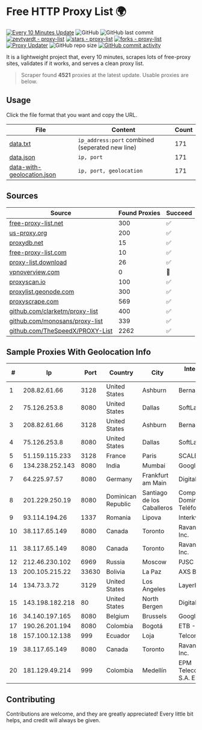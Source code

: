 
# Free HTTP Proxy List 🌍

[![Every 10 Minutes Update](https://github.com/mertguvencli/http-proxy-list/actions/workflows/main.yml/badge.svg?branch=main)](https://github.com/mertguvencli/http-proxy-list/actions/workflows/main.yml)
![GitHub](https://img.shields.io/github/license/mertguvencli/http-proxy-list)
![GitHub last commit](https://img.shields.io/github/last-commit/mertguvencli/http-proxy-list)
[![zevtyardt - proxy-list](https://img.shields.io/static/v1?label=zevtyardt&message=proxy-list&color=blue&logo=github)](https://github.com/zevtyardt/proxy-list "Go to GitHub repo")
[![stars - proxy-list](https://img.shields.io/github/stars/zevtyardt/proxy-list?style=social)](https://github.com/zevtyardt/proxy-list)
[![forks - proxy-list](https://img.shields.io/github/forks/zevtyardt/proxy-list?style=social)](https://github.com/zevtyardt/proxy-list)
[![Proxy Updater](https://github.com/zevtyardt/proxy-list/workflows/Proxy%20Updater/badge.svg)](https://github.com/zevtyardt/proxy-list/actions?query=workflow:"Proxy+Updater")
![GitHub repo size](https://img.shields.io/github/repo-size/zevtyardt/proxy-list)
[![GitHub commit activity](https://img.shields.io/github/commit-activity/m/zevtyardt/proxy-list?logo=commits)](https://github.com/zevtyardt/proxy-list/commits/main)

It is a lightweight project that, every 10 minutes, scrapes lots of free-proxy sites, validates if it works, and serves a clean proxy list.

> Scraper found **4521** proxies at the latest update. Usable proxies are below.

## Usage

Click the file format that you want and copy the URL.

|File|Content|Count|
|----|-------|-----|
|[data.txt](https://raw.githubusercontent.com/mertguvencli/http-proxy-list/main/proxy-list/data.txt)|`ip_address:port` combined (seperated new line)|171|
|[data.json](https://raw.githubusercontent.com/mertguvencli/http-proxy-list/main/proxy-list/data.json)|`ip, port`|171|
|[data-with-geolocation.json](https://raw.githubusercontent.com/mertguvencli/http-proxy-list/main/proxy-list/data-with-geolocation.json)|`ip, port, geolocation`|171|

## Sources

|Source|Found Proxies|Succeed|
|------|-------------|-------|
|[free-proxy-list.net](https://free-proxy-list.net)|300|✅|
|[us-proxy.org](https://www.us-proxy.org)|200|✅|
|[proxydb.net](http://proxydb.net)|15|✅|
|[free-proxy-list.com](https://free-proxy-list.com/?page=&port=&type%5B%5D=http&type%5B%5D=https&up_time=0&search=Search)|10|✅|
|[proxy-list.download](https://www.proxy-list.download/HTTP)|26|✅|
|[vpnoverview.com](https://vpnoverview.com/privacy/anonymous-browsing/free-proxy-servers)|0|🚫|
|[proxyscan.io](https://www.proxyscan.io)|100|✅|
|[proxylist.geonode.com](https://proxylist.geonode.com/api/proxy-list?limit=300&page=1&sort_by=lastChecked&sort_type=desc&protocols=http,https)|300|✅|
|[proxyscrape.com](https://api.proxyscrape.com/v2/?request=displayproxies&protocol=http&timeout=10000&country=all&ssl=all&anonymity=all)|569|✅|
|[github.com/clarketm/proxy-list](https://raw.githubusercontent.com/clarketm/proxy-list/master/proxy-list-raw.txt)|400|✅|
|[github.com/monosans/proxy-list](https://raw.githubusercontent.com/monosans/proxy-list/main/proxies/http.txt)|339|✅|
|[github.com/TheSpeedX/PROXY-List](https://raw.githubusercontent.com/TheSpeedX/PROXY-List/master/http.txt)|2262|✅|


## Sample Proxies With Geolocation Info

|#|Ip|Port|Country|City|Internet Service Provider|
|-|--|----|-------|----|-------------------------|
|1|208.82.61.66|3128|United States|Ashburn|Bernardi Sounds|
|2|75.126.253.8|8080|United States|Dallas|SoftLayer|
|3|208.82.61.66|3128|United States|Ashburn|Bernardi Sounds|
|4|75.126.253.8|8080|United States|Dallas|SoftLayer|
|5|51.159.115.233|3128|France|Paris|SCALEWAY|
|6|134.238.252.143|8080|India|Mumbai|Google LLC|
|7|64.225.97.57|8080|Germany|Frankfurt am Main|DigitalOcean, LLC|
|8|201.229.250.19|8080|Dominican Republic|Santiago de los Caballeros|Compañía Dominicana de Teléfonos S. A.|
|9|93.114.194.26|1337|Romania|Lipova|Interkvm Host SRL|
|10|38.117.65.149|8080|Canada|Toronto|Ravand Cybertech Inc.|
|11|38.117.65.149|8080|Canada|Toronto|Ravand Cybertech Inc.|
|12|212.46.230.102|6969|Russia|Moscow|PJSC "Vimpelcom"|
|13|200.105.215.22|33630|Bolivia|La Paz|AXS Bolivia S. A.|
|14|134.73.3.72|3129|United States|Los Angeles|LayerHost|
|15|143.198.182.218|80|United States|North Bergen|DigitalOcean, LLC|
|16|34.140.197.165|8080|Belgium|Brussels|Google LLC|
|17|190.26.201.194|8080|Colombia|Bogotá|ETB - Colombia|
|18|157.100.12.138|999|Ecuador|Loja|Telconet S.A|
|19|38.117.65.149|8080|Canada|Toronto|Ravand Cybertech Inc.|
|20|181.129.49.214|999|Colombia|Medellín|EPM Telecomunicaciones S.A. E.S.P.|



## Contributing

Contributions are welcome, and they are greatly appreciated! Every
little bit helps, and credit will always be given.

